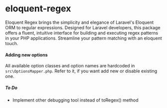 # eloquent-regex

Eloquent Regex brings the simplicity and elegance of Laravel's Eloquent ORM to regular expressions. Designed for Laravel developers, this package offers a fluent, intuitive interface for building and executing regex patterns in your PHP applications. Streamline your pattern matching with an eloquent touch.

#### Adding new options

All available option classes and option names are hardcoded in `src\OptionsMapper.php`. Refer to it, if you want add new or disable existing one.

##### To Do

- Implement other debugging tool instead of toRegex() method
